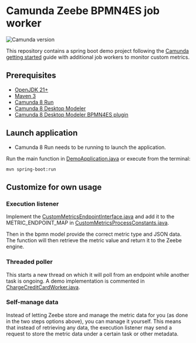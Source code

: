 # Camunda Zeebe BPMN4ES job worker

![Camunda version](https://img.shields.io/badge/Camunda_Version-Camunda_Platform_8-orange.svg)

This repository contains a spring boot demo project following
the [Camunda getting started](https://docs.camunda.io/docs/guides/getting-started-java-spring/) guide with
additional job workers to monitor custom metrics.

## Prerequisites

- [OpenJDK 21+](https://openjdk.org/install/)
- [Maven 3](https://maven.apache.org/index.html)
- [Camunda 8 Run](https://docs.camunda.io/docs/self-managed/setup/deploy/local/c8run/)
- [Camunda 8 Desktop Modeler](https://docs.camunda.io/docs/components/modeler/desktop-modeler/)
- [Camunda 8 Desktop Modeler BPMN4ES plugin](https://github.com/LeoWillmann/camunda-modeler-BPMN4ES)

## Launch application

- Camunda 8 Run needs to be running to launch the application.

Run the main function in [DemoApplication.java](src/main/java/io/camunda/demo/demo/DemoApplication.java)
or execute from the terminal:

```
mvn spring-boot:run
```

## Customize for own usage

### Execution listener

Implement
the [CustomMetricsEndpointInterface.java](src/main/java/io/camunda/demo/demo/customMetrics/CustomMetricsEndpointInterface.java)
and add it to the METRIC_ENDPOINT_MAP
in [CustomMetricsProcessConstants.java](src/main/java/io/camunda/demo/demo/customMetrics/CustomMetricsProcessConstants.java).

Then in the bpmn model provide the correct metric type and JSON data.
The function will then retrieve the metric value and return it to the Zeebe engine.

### Threaded poller

This starts a new thread on which it will poll from an endpoint while another task is ongoing.
A demo implementation is commented
in [ChargeCreditCardWorker.java](src/main/java/io/camunda/demo/demo/ChargeCreditCardWorker.java).

### Self-manage data

Instead of letting Zeebe store and manage the metric data for you (as done in the two steps options above), you can
manage it yourself.
This means that instead of retrieving any data,
the execution listener may send a request to store the metric data under a certain task or other metadata. 


